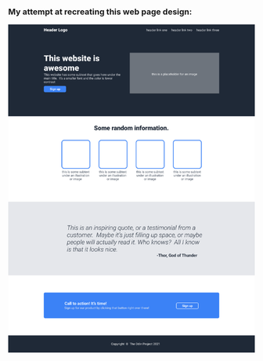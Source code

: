 ### My attempt at recreating this web page design: 

![Web page design image](./assets/landing-page%20design.png)